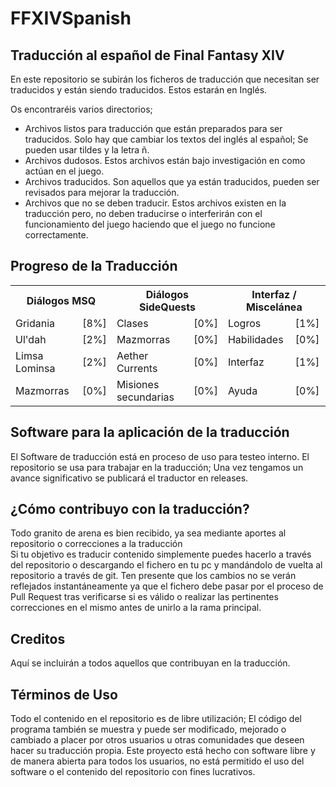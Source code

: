 # FFXIVSpanish
## Traducción al español de Final Fantasy XIV
En este repositorio se subirán los ficheros de traducción que necesitan ser traducidos y están siendo traducidos. Estos estarán en Inglés.<br/>

Os encontraréis varios directorios;<br/>
- Archivos listos para traducción que están preparados para ser traducidos. Solo hay que cambiar los textos del inglés al español; Se pueden usar tildes y la letra ñ.<br/>
- Archivos dudosos. Estos archivos están bajo investigación en como actúan en el juego.<br/>
- Archivos traducidos. Son aquellos que ya están traducidos, pueden ser revisados para mejorar la traducción.<br/>
- Archivos que no se deben traducir. Estos archivos existen en la traducción pero, no deben traducirse o interferirán con el funcionamiento del juego haciendo que el juego no funcione correctamente.

## Progreso de la Traducción 
<table>
  <tr>
    <th colspan="2">Diálogos MSQ</th>
    <th colspan="2">Diálogos SideQuests</th>
    <th colspan="2">Interfaz / Miscelánea</th>
  </tr>
  <tr>
    <td>Gridania</td>
    <td>[8%]</td>
    <td>Clases</td>
    <td>[0%]</td>
    <td>Logros</td>
    <td>[1%]</td>
  </tr>
  <tr>
    <td>Ul'dah</td>
    <td>[2%]</td>
    <td>Mazmorras</td>
    <td>[0%]</td>
    <td>Habilidades</td>
    <td>[0%]</td>
  </tr>
  <tr>
    <td>Limsa Lominsa</td>
    <td>[2%]</td>
    <td>Aether Currents</td>
    <td>[0%]</td>
    <td>Interfaz</td>
    <td>[1%]</td>
  </tr>
  <tr>
    <td>Mazmorras</td>
    <td>[0%]</td>
    <td>Misiones secundarias</td>
    <td>[0%]</td>
    <td>Ayuda</td>
    <td>[0%]</td>
  </tr>
</table>

## Software para la aplicación de la traducción
El Software de traducción está en proceso de uso para testeo interno. El repositorio se usa para trabajar en la traducción; Una vez tengamos un avance significativo se publicará el traductor en releases.

## ¿Cómo contribuyo con la traducción?
Todo granito de arena es bien recibido, ya sea mediante aportes al repositorio o correcciones a la traducción<br/>
Si tu objetivo es traducir contenido simplemente puedes hacerlo a través del repositorio o descargando el fichero en tu pc y mandándolo de vuelta al repositorio a través de git. Ten presente que los cambios no se verán reflejados instantáneamente ya que el fichero debe pasar por el proceso de Pull Request tras verificarse si es válido o realizar las pertinentes correcciones en el mismo antes de unirlo a la rama principal.

## Creditos
Aquí se incluirán a todos aquellos que contribuyan en la traducción.

## Términos de Uso
Todo el contenido en el repositorio es de libre utilización; El código del programa también se muestra y puede ser modificado, mejorado o cambiado a placer por otros usuarios u otras comunidades que deseen hacer su traducción propia. Este proyecto está hecho con software libre y de manera abierta para todos los usuarios, no está permitido el uso del software o el contenido del repositorio con fines lucrativos.
